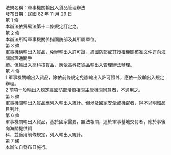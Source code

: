 法規名稱：軍事機關輸出入貨品管理辦法  
發布日期：民國 82 年 11 月 29 日  
第 1 條  
本辦法依貿易法第十二條規定訂定之。  
第 2 條  
本辦法所稱軍事機關係指國防部及其所屬單位。  
第 3 條  
軍事機構輸出入貨品，免辦輸出入許可證，憑國防部或其授權機關核准文件逕向海關辦理通關手  
續。但輸出入高科技貨品，應依高科技貨品輸出入管理辦法辦理。  
第 4 條  
1 軍事機關輸出入貨品，除依前條規定免辦輸出入許可證外，應依一般輸出入規定辦理。  
2 前項一般輸出入規定經國防部洽商相關主管機關同意者，不適用之。  
第 5 條  
軍事機關輸出入貨品應列入輸出入統計。但涉及國家安全或機密者，得不以明細品目列計。  
第 6 條  
軍事機關輸出入貨品，基於國家需要，無法報關，逕於軍事基地交付者，應於事後向海關提供資  
料，並適用前條規定，列入輸出入統計。  
第 7 條  
本辦法自發布日施行。  


